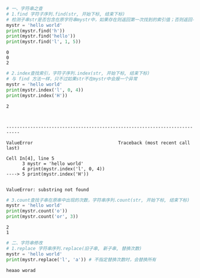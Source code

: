 ```python
# 一、字符串之查
# 1.find 字符子序列.find(str, 开始下标, 结束下标)
# 检测子串str是否包含在原字符串mystr中，如果存在则返回第一次找到的索引值；否则返回-1
mystr = 'hello world'
print(mystr.find('h'))
print(mystr.find('hello'))
print(mystr.find('l', 1, 5))
```

    0
    0
    2
    


```python
# 2.index查找索引，字符子序列.index(str, 开始下标, 结束下标)
# 与 find 方法一样，只不过如果str不在mystr中会报一个异常
mystr = 'hello world'
print(mystr.index('l', 0, 4))
print(mystr.index('H'))
```

    2
    


    ---------------------------------------------------------------------------

    ValueError                                Traceback (most recent call last)

    Cell In[4], line 5
          3 mystr = 'hello world'
          4 print(mystr.index('l', 0, 4))
    ----> 5 print(mystr.index('H'))
    

    ValueError: substring not found



```python
# 3.count查找子串在原串中出现的次数，字符串序列.count(str, 开始下标, 结束下标)
mystr = 'hello world'
print(mystr.count('o'))
print(mystr.count('or', 3))
```

    2
    1
    


```python
# 二、字符串修改
# 1.replace 字符串序列.replace(旧子串, 新子串, 替换次数)
mystr = 'hello world'
print(mystr.replace('l', 'a')) # 不指定替换次数时，会替换所有
```

    heaao worad
    


```python

```
